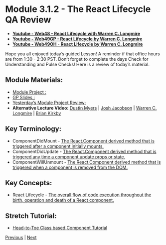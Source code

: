 # Module 3.1.2 - The React Lifecycle QA Review

-   **[Youtube - Web48 - React Lifecycle with Warren C. Longmire](https://www.youtube.com/watch?v=Dig2VLr6gbM)**
-   **[Youtube - Web49GP - React Lifecycle by Warren C. Longmire](https://youtu.be/1m9S2dNQ7To)**
-   **[Youtube - Web49OH - React Lifecycle by Warren C. Longmire](https://www.dropbox.com/home/LambdaSchool/U3-W49/W3.1/11302021?preview=LS_OH_11302021_1335_2.mp4)**

Hope you all enjoyed today’s guided Lesson! 
A reminder if that office hours are from 1:30 - 2:30 PST. 
Don’t forget to complete the days Check for Understanding and Pulse Checks!
Here is a review of today’s material.

##  Module Materials:
-   [Module Project :](https://github.com/BloomInstituteOfTechnology/web-module-project-lifecycle) 
-   [GP Slides :](https://docs.google.com/presentation/d/1XMqnuxSv2qh1vWfvV-AvqtVZmaZOYP1llu0RrbbHEwo/edit?usp=sharing) 
-   [Yesterday’s Module Project Review:](https://bloomtech-1.wistia.com/medias/soew9i8uzw)
-   **Alternative Lecture Video:** [Dustin Myers](https://youtu.be/HrsVoggrK1Y) | [Josh Jacobson](https://youtu.be/YGPOda5hPm0) | [Warren C. Longmire](https://youtu.be/jsXK-X97h-k) | [Brian Kirkby](https://youtu.be/SFlIfG-WfjI)

##  Key Terminology:
-   ComponentDidMount - [The React.Component derived method that is triggered after a component initially mounts.](https://linguinecode.com/post/understanding-react-componentdidmount)
-   ComponentDidUpdate - [The React.Component derived method that is triggered any time a component update props or state.](https://dev.to/cesareferrari/how-to-use-componentdidupdate-in-react-30en)
-   ComponentWillUnmount - [The React.Component derived method that is triggered when a component is removed from the DOM.](https://learn.co/lessons/react-component-mounting-and-unmounting)

##  Key Concepts:
-   React Lifecycle - [The overall flow of code execution throughout the birth, operation and death of a React component.](https://medium.com/how-to-react/react-life-cycle-methods-with-examples-2bdb7465332b)

##  Stretch Tutorial:
-   [Head-to-Toe Class based Component Tutorial](https://medium.com/bb-tutorials-and-thoughts/react-understanding-component-lifecycle-methods-1aaa32b33047)





[Previous](./Project.md) | [Next](./Understanding.md)